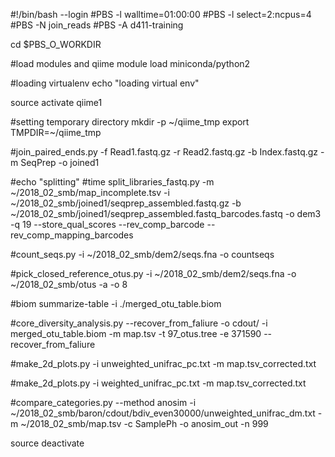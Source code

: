#!/bin/bash --login
#PBS -l walltime=01:00:00
#PBS -l select=2:ncpus=4
#PBS -N join_reads
#PBS -A d411-training

cd $PBS_O_WORKDIR

#load modules and qiime
module load miniconda/python2

#loading virtualenv
echo "loading virtual env"

source activate qiime1

#setting temporary directory
mkdir -p ~/qiime_tmp
export TMPDIR=~/qiime_tmp

#join_paired_ends.py -f Read1.fastq.gz -r Read2.fastq.gz -b Index.fastq.gz -m SeqPrep -o joined1

#echo "splitting"
#time split_libraries_fastq.py -m ~/2018_02_smb/map_incomplete.tsv -i ~/2018_02_smb/joined1/seqprep_assembled.fastq.gz -b ~/2018_02_smb/joined1/seqprep_assembled.fastq_barcodes.fastq  -o dem3 -q 19 --store_qual_scores --rev_comp_barcode --rev_comp_mapping_barcodes

#count_seqs.py -i ~/2018_02_smb/dem2/seqs.fna -o countseqs

#pick_closed_reference_otus.py -i ~/2018_02_smb/dem2/seqs.fna -o ~/2018_02_smb/otus -a -o 8

#biom summarize-table -i ./merged_otu_table.biom

#core_diversity_analysis.py --recover_from_faliure -o cdout/ -i merged_otu_table.biom -m map.tsv -t 97_otus.tree -e 371590 --recover_from_faliure

#make_2d_plots.py -i unweighted_unifrac_pc.txt -m map.tsv_corrected.txt

#make_2d_plots.py -i weighted_unifrac_pc.txt -m map.tsv_corrected.txt

#compare_categories.py --method anosim -i ~/2018_02_smb/baron/cdout/bdiv_even30000/unweighted_unifrac_dm.txt -m ~/2018_02_smb/map.tsv -c SamplePh -o anosim_out -n 999

source deactivate
